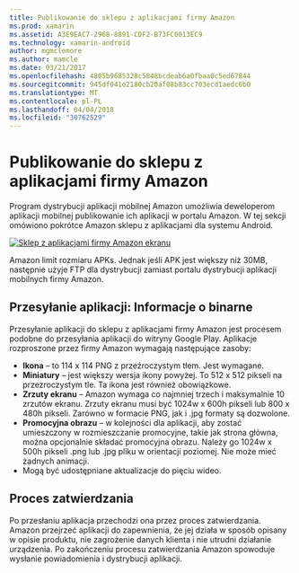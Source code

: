 ```yaml
---
title: Publikowanie do sklepu z aplikacjami firmy Amazon
ms.prod: xamarin
ms.assetid: A3E9EAC7-2968-8891-CDF2-B73FC0013EC9
ms.technology: xamarin-android
author: mgmclemore
ms.author: mamcle
ms.date: 03/21/2017
ms.openlocfilehash: 4805b9685328c5848bcdeab6a0fbaa0c5ed67844
ms.sourcegitcommit: 945df041e2180cb20af08b83cc703ecd1aedc6b0
ms.translationtype: MT
ms.contentlocale: pl-PL
ms.lasthandoff: 04/04/2018
ms.locfileid: "30762529"
---
```

# <a name="publishing-to-the-amazon-app-store"></a>Publikowanie do sklepu z aplikacjami firmy Amazon

Program dystrybucji aplikacji mobilnej Amazon umożliwia deweloperom aplikacji mobilnej publikowanie ich aplikacji w portalu Amazon. W tej sekcji omówiono pokrótce Amazon sklepu z aplikacjami dla systemu Android. 

[![Sklep z aplikacjami firmy Amazon ekranu](publishing-to-amazon-images/amazon-app-store.png)](publishing-to-amazon-images/amazon-app-store.png#lightbox)

Amazon limit rozmiaru APKs. Jednak jeśli APK jest większy niż 30MB, następnie użyje FTP dla dystrybucji zamiast portalu dystrybucji aplikacji mobilnych firmy Amazon.


## <a name="submitting-apps-binary-info"></a>Przesyłanie aplikacji: Informacje o binarne

Przesyłanie aplikacji do sklepu z aplikacjami firmy Amazon jest procesem podobne do przesyłania aplikacji do witryny Google Play. Aplikacje rozproszone przez firmy Amazon wymagają następujące zasoby: 

-   **Ikona** &ndash; to 114 x 114 PNG z przeźroczystym tłem. Jest wymagane.
-   **Miniatury** &ndash; jest większy wersja ikony powyżej. To 512 x 512 pikseli na przezroczystym tle. Ta ikona jest również obowiązkowe.
-   **Zrzuty ekranu** &ndash; Amazon wymaga co najmniej trzech i maksymalnie 10 zrzutów ekranu. Zrzuty ekranu musi być 1024w x 600h pikseli lub 800 x 480h pikseli. Zarówno w formacie PNG, jak i .jpg formaty są dozwolone.
-   **Promocyjna obrazu** &ndash; w kolejności dla aplikacji, aby zostać umieszczony w rozmieszczanie promocyjne, takie jak strona główna, można opcjonalnie składać promocyjna obrazu. Należy go 1024w x 500h pikseli .png lub .jpg pliku w orientacji poziomej. Nie może mieć żadnych animacji.
-  Mogą być udostępniane aktualizacje do pięciu wideo.



## <a name="approval-process"></a>Proces zatwierdzania

Po przesłaniu aplikacja przechodzi ona przez proces zatwierdzania.
Amazon przejrzeć aplikacji do zapewnienia, że jej działa w sposób opisany w opisie produktu, nie zagrożenie danych klienta i nie utrudni działanie urządzenia. Po zakończeniu procesu zatwierdzania Amazon spowoduje wysłanie powiadomienia i dystrybucji aplikacji.
